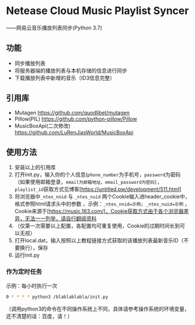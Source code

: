 # Netease Cloud Music Playlist Syncer

——网易云音乐播放列表同步(Python 3.7)



## 功能

- 同步播放列表
- 将服务器端的播放列表与本机存储的信息进行同步
- 下载播放列表中新增的音乐（ID3信息完整）



## 引用库

- Mutagen https://github.com/quodlibet/mutagen
- Pillow(PIL) https://github.com/python-pillow/Pillow
- MusicBoxApi(二次修改) https://github.com/LuRenJiasWorld/MusicBoxApi

## 使用方法

1. 安装以上的引用库
2. 打开init.py，输入你的个人信息(`phone_number`为手机号，`password`为密码（如果使用邮箱登录，`email为邮箱地址，email_password为密码`），`playlist_id`获取方式见博客[https://untitled.pw/development/511.html]
3. 将浏览器中`_ntes_nnid`  与 `_ntes_nuid` 两个Cookie输入进header_cookie中，格式参照html请求头中的参数 ，示例：`_ntes_nnid=示例; _ntes_nuid=示例` ，Cookie来源于[https://music.163.com/]，Cookie获取方式由于各个浏览器差异，无法一一列举，请自行翻阅资料
4. （仅第一次需要以上配置，各配置均可重复使用，Cookie的过期时间长到可以无视）
5. 打开local.dat，输入按照以上教程链接方式获取的该播放列表最新音乐ID（不要换行），保存
6. 运行init.py



### 作为定时任务

示例：每小时执行一次

```bash
0 * * * * python3 /blablablabla/init.py
```

（调用python3的命令在不同操作系统上不同，具体请参考操作系统的环境变量，还不清楚的话：百度，请！）

